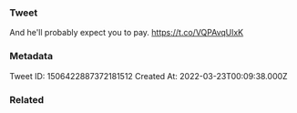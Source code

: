 ### Tweet
And he'll probably expect you to pay.  https://t.co/VQPAvqUlxK

### Metadata
Tweet ID: 1506422887372181512
Created At: 2022-03-23T00:09:38.000Z

### Related

